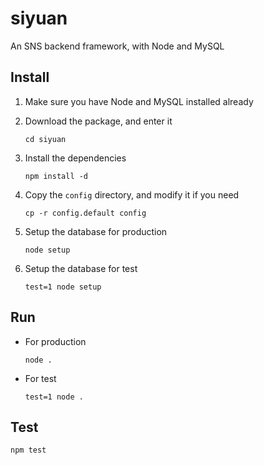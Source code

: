 # siyuan

An SNS backend framework, with Node and MySQL

## Install

1. Make sure you have Node and MySQL installed already

2. Download the package, and enter it

	```shell
	cd siyuan
	```

3. Install the dependencies

	```shell
	npm install -d
	```

4. Copy the `config` directory, and modify it if you need

	```shell
	cp -r config.default config
	```

5. Setup the database for production

	```shell
	node setup
	```
	
6. Setup the database for test

	```shell
	test=1 node setup
	```

## Run

- For production

	```shell
	node .
	```

- For test

	```shell
	test=1 node .
	```

## Test

```shell
npm test
```
